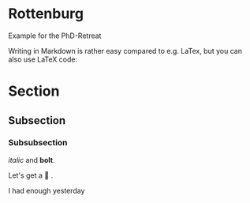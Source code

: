 # Rottenburg
Example for the PhD-Retreat

Writing in Markdown is rather easy compared to e.g. LaTex, but you can also use LaTeX code:

# Section

## Subsection

### Subsubsection

*italic* and **bolt**. 

Let's get a :beer: .

I had enough yesterday
